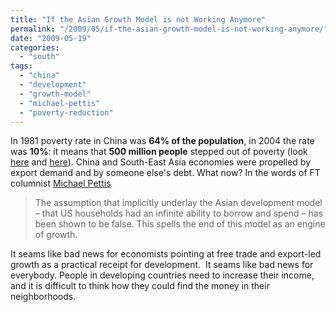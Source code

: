 ```yaml
---
title: "If the Asian Growth Model is not Working Anymore"
permalink: "/2009/05/if-the-asian-growth-model-is-not-working-anymore/"
date: "2009-05-19"
categories: 
  - "south"
tags: 
  - "china"
  - "development"
  - "growth-model"
  - "michael-pettis"
  - "poverty-reduction"
---
```


In 1981 poverty rate in China was **64% of the population**, in 2004 the rate was **10%**: it means that **500 million people** stepped out of poverty (look [here](http://en.wikipedia.org/wiki/Poverty_in_China#cite_note-China.E2.80.99s_.28Uneven.29_Progress_Against_Poverty-2) and [here](http://online.wsj.com/article/SB123918828575800693.html)). China and South-East Asia economies were propelled by export demand and by someone else's debt. What now? In the words of FT columnist [Michael Pettis](http://www.ft.com/cms/s/0/91f4357e-44ab-11de-82d6-00144feabdc0.html)

> The assumption that implicitly underlay the Asian development model – that US households had an infinite ability to borrow and spend – has been shown to be false. This spells the end of this model as an engine of growth.

It seams like bad news for economists pointing at free trade and export-led growth as a practical receipt for development.  It seams like bad news for everybody. People in developing countries need to increase their income, and it is difficult to think how they could find the money in their neighborhoods.
